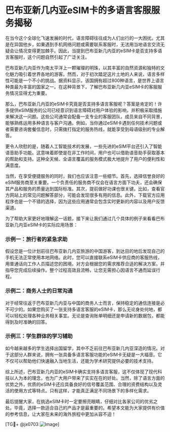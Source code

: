 # 巴布亚新几内亚eSIM卡的多语言客服服务揭秘

在当今这个全球化飞速发展的时代，语言障碍往往成为人们出行的一大困扰。尤其是在异国他乡，如果遇到手机网络问题或需要联系客服时，无法用当地语言交流无疑会让情况变得更加棘手。因此，当提到巴布亚新几内亚的eSIM卡是否支持多语言客服时，这个问题自然引起了广泛关注。

巴布亚新几内亚作为南太平洋上一颗璀璨的明珠，以其丰富的自然资源和独特的文化魅力吸引着世界各地的游客。然而，对于初次踏足这片土地的人来说，语言多样性可能是一个不小的挑战。据资料显示，该国拥有超过800种语言，是世界上语言种类最为丰富的国家之一。在这种背景下，了解巴布亚新几内亚eSIM卡的客服服务情况显得尤为重要。

那么，巴布亚新几内亚的eSIM卡究竟是否支持多语言客服呢？答案是肯定的！许多提供eSIM服务的公司已经意识到语言障碍对用户体验的影响，并积极采取措施来解决这一问题。这些公司通常会配备一支专业的客服团队，成员来自不同背景，能够熟练运用多种语言与客户沟通。例如，当你通过eSIM卡遇到任何技术问题或者需要咨询套餐信息时，只需拨打指定的服务热线，就能享受到母语级别的专业解答。

更令人欣慰的是，随着人工智能技术的发展，一些先进的eSIM平台还引入了智能语音助手功能。这意味着即使是在非工作时间，用户也可以借助语音助手获取基本的帮助和支持。这种全天候、全语言覆盖的服务模式极大地提升了用户的便利性和满意度。

当然，在享受便捷服务的同时，我们也应该注意一些细节。首先，选择信誉良好的eSIM服务商至关重要。一个负责任的服务商不仅会在语言方面下功夫，还会确保其产品和服务的质量达到国际标准。其次，提前做好功课也很关键。比如，查看官方网站上的常见问题解答部分，可能会发现很多有用的信息。此外，下载官方应用程序也是一个不错的选择，因为这些应用通常会包含实时更新的内容以及用户反馈渠道。

为了帮助大家更好地理解这一话题，接下来让我们通过几个具体的例子来看看巴布亚新几内亚eSIM卡的实际应用场景：

### 示例一：旅行者的紧急求助
假设您是一位计划前往巴布亚新几内亚旅游的中国游客，到达目的地后发现自己的手机无法正常使用本地网络。此时，您可以直接联系eSIM卡供应商的客服热线，用普通话向工作人员描述您的困境。对方会根据您的需求推荐合适的解决方案，并指导您完成后续操作。整个过程高效且流畅，让您无需担心因语言不通而延误行程。

### 示例二：商务人士的日常沟通
对于经常往返于巴布亚新几内亚与中国的商务人士而言，保持稳定的通信连接是必不可少的。如果您购买了一张支持多语言客服的eSIM卡，那么无论身处何地，都可以轻松处理各种业务相关事宜。无论是查询账单明细还是申请新的数据包，都能得到及时准确的回答。

### 示例三：学生群体的学习辅助
如今越来越多的学生选择出国留学，其中不乏前往巴布亚新几内亚深造的情况。对于这部分人群来说，拥有一张具备多语言客服功能的eSIM卡无疑是一大福音。它不仅可以帮助他们快速融入当地生活，还能为学术研究提供必要的技术支持。

综上所述，巴布亚新几内亚的eSIM卡确实支持多语言客服，这不仅体现了现代科技以人为本的理念，也为广大用户带来了实实在在的好处。当然，除了语言方面的优势之外，优质的eSIM卡还应具备良好的信号覆盖范围、合理的资费结构以及灵活的使用方式等特点。只有这样，才能真正满足不同场景下的多样化需求。

最后提醒大家，在挑选eSIM卡时一定要擦亮眼睛，仔细对比各家公司的优劣之处。毕竟，选择一款适合自己的产品才是最重要的。希望本文能为大家提供有价值的参考信息，让大家在未来的海外旅程中更加从容不迫！

[TG💪+ @jx0703 ![Image](https://github.com/user-attachments/assets/dbca1d08-cadb-493c-b0ec-ad6f7a83f270)]